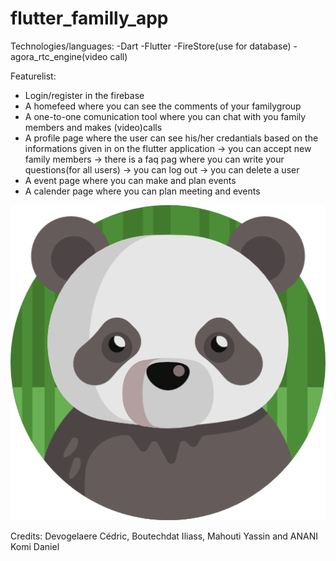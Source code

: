 # flutter_familly_app

Technologies/languages:
-Dart
-Flutter
-FireStore(use for database)
-agora_rtc_engine(video call)

Featurelist:
- Login/register in the firebase
- A homefeed where you can see the comments of your familygroup
- A one-to-one comunication tool where you can chat with you family members and makes (video)calls
- A profile page where the user can see his/her credantials based on the informations given in on the flutter application
  -> you can accept new family members
  -> there is a faq pag where you can write your questions(for all users)
  -> you can log out
  -> you can delete a user 
- A event page where you can make and plan events
- A calender page where you can plan meeting and events


![plot](./assets/images/001-panda.png)

Credits:
 Devogelaere Cédric, Boutechdat Iliass, Mahouti Yassin and ANANI Komi Daniel
